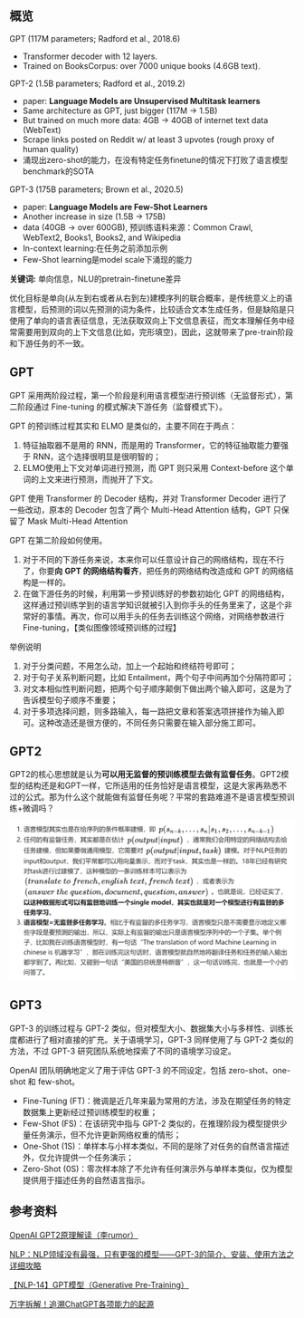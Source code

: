 ## 概览

GPT (117M parameters; Radford et al., 2018.6) 
- Transformer decoder with 12 layers. 
- Trained on BooksCorpus: over 7000 unique books (4.6GB text).

GPT-2 (1.5B parameters; Radford et al., 2019.2) 
- paper: **Language Models are Unsupervised Multitask learners**
- Same architecture as GPT, just bigger (117M -> 1.5B) 
- But trained on much more data: 4GB -> 40GB of internet text data (WebText) 
- Scrape links posted on Reddit w/ at least 3 upvotes (rough proxy of human quality)
- 涌现出zero-shot的能力，在没有特定任务finetune的情况下打败了语言模型benchmark的SOTA

GPT-3 (175B parameters; Brown et al., 2020.5) 
- paper: **Language Models are Few-Shot Learners**
- Another increase in size (1.5B -> 175B) 
- data (40GB -> over 600GB), 预训练语料来源：Common Crawl, WebText2, Books1, Books2, and Wikipedia
- In-context learning:在任务之前添加示例
- Few-Shot learning是model scale下涌现的能力

**关键词:** 单向信息，NLU的pretrain-finetune差异

优化目标是单向(从左到右或者从右到左)建模序列的联合概率，是传统意义上的语言模型，后预测的词以先预测的词为条件，比较适合文本生成任务，但是缺陷是只使用了单向的语言表征信息，无法获取双向上下文信息表征，而文本理解任务中经常需要用到双向的上下文信息(比如，完形填空)，因此，这就带来了pre-train阶段和下游任务的不一致。

## GPT

GPT 采用两阶段过程，第一个阶段是利用语言模型进行预训练（无监督形式），第二阶段通过 Fine-tuning 的模式解决下游任务（监督模式下）。

GPT 的预训练过程其实和 ELMO 是类似的，主要不同在于两点：

1. 特征抽取器不是用的 RNN，而是用的 Transformer，它的特征抽取能力要强于 RNN，这个选择很明显是很明智的；
2. ELMO使用上下文对单词进行预测，而 GPT 则只采用 Context-before 这个单词的上文来进行预测，而抛开了下文。

GPT 使用 Transformer 的 Decoder 结构，并对 Transformer Decoder 进行了一些改动，原本的 Decoder 包含了两个 Multi-Head Attention 结构，GPT 只保留了 Mask Multi-Head Attention

GPT 在第二阶段如何使用。

1. 对于不同的下游任务来说，本来你可以任意设计自己的网络结构，现在不行了，你要**向** **GPT 的网络结构看齐**，把任务的网络结构改造成和 GPT 的网络结构是一样的。
2. 在做下游任务的时候，利用第一步预训练好的参数初始化 GPT 的网络结构，这样通过预训练学到的语言学知识就被引入到你手头的任务里来了，这是个非常好的事情。再次，你可以用手头的任务去训练这个网络，对网络参数进行 Fine-tuning，【类似图像领域预训练的过程】

举例说明
1. 对于分类问题，不用怎么动，加上一个起始和终结符号即可；
2. 对于句子关系判断问题，比如 Entailment，两个句子中间再加个分隔符即可；
3. 对文本相似性判断问题，把两个句子顺序颠倒下做出两个输入即可，这是为了告诉模型句子顺序不重要；
4. 对于多项选择问题，则多路输入，每一路把文章和答案选项拼接作为输入即可。这种改造还是很方便的，不同任务只需要在输入部分施工即可。

## GPT2
GPT2的核心思想就是认为**可以用无监督的预训练模型去做有监督任务**。GPT2模型的结构还是和GPT一样，它所适用的任务恰好是语言模型，这是大家再熟悉不过的公式。那为什么这个就能做有监督任务呢？平常的套路难道不是语言模型预训练+微调吗？

![image-20210829164635867](img/image-20210829164635867.png)

## GPT3

GPT-3 的训练过程与 GPT-2 类似，但对模型大小、数据集大小与多样性、训练长度都进行了相对直接的扩充。关于语境学习，GPT-3 同样使用了与 GPT-2 类似的方法，不过 GPT-3 研究团队系统地探索了不同的语境学习设定。

OpenAI 团队明确地定义了用于评估 GPT-3 的不同设定，包括 zero-shot、one-shot 和 few-shot。

- Fine-Tuning (FT)：微调是近几年来最为常用的方法，涉及在期望任务的特定数据集上更新经过预训练模型的权重；
- Few-Shot (FS)：在该研究中指与 GPT-2 类似的，在推理阶段为模型提供少量任务演示，但不允许更新网络权重的情形；
- One-Shot (1S)：单样本与小样本类似，不同的是除了对任务的自然语言描述外，仅允许提供一个任务演示；
- Zero-Shot (0S)：零次样本除了不允许有任何演示外与单样本类似，仅为模型提供用于描述任务的自然语言指示。



## 参考资料

[OpenAI GPT2原理解读（李rumor）](https://zhuanlan.zhihu.com/p/57251615)

[NLP：NLP领域没有最强，只有更强的模型——GPT-3的简介、安装、使用方法之详细攻略](https://blog.csdn.net/qq_41185868/article/details/107897654)



[【NLP-14】GPT模型（Generative Pre-Training）](https://www.cnblogs.com/yifanrensheng/p/13167796.html)

[万字拆解！追溯ChatGPT各项能力的起源](https://mp.weixin.qq.com/s/VYv8BRgGnp9ZTuXxaSuFwg)

